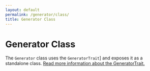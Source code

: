```yaml
---
layout: default
permalink: /generator/class/
title: Generator Class
---
```


# Generator Class

The `Generator` class uses the `GeneratorTrait`] and exposes it as a standalone class.
[Read more information about the GeneratorTrait.](/generator/trait/)
